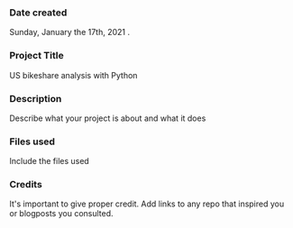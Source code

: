 ### Date created
Sunday, January the 17th, 2021 .

### Project Title
US bikeshare analysis with Python

### Description
Describe what your project is about and what it does

### Files used
Include the files used

### Credits
It's important to give proper credit. Add links to any repo that inspired you or blogposts you consulted.

